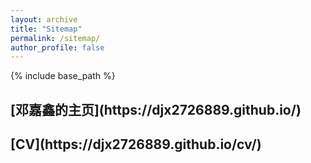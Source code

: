 ```yaml
---
layout: archive
title: "Sitemap"
permalink: /sitemap/
author_profile: false
---
```


{% include base_path %}

<h2>[邓嘉鑫的主页](https://djx2726889.github.io/)</h2>

<h2>[CV](https://djx2726889.github.io/cv/)</h2>  

